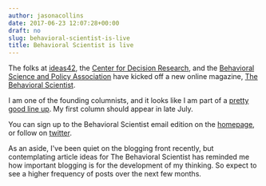 ```yaml
---
author: jasonacollins
date: 2017-06-23 12:07:28+00:00
draft: no
slug: behavioral-scientist-is-live
title: Behavioral Scientist is live
---
```


The folks at [ideas42](http://ideas42.org/), the [Center for Decision Research](https://research.chicagobooth.edu/cdr/), and the [Behavioral Science and Policy Association](https://behavioralpolicy.org/) have kicked off a new online magazine, [The Behavioral Scientist](http://behavioralscientist.org/).

I am one of the founding columnists, and it looks like I am part of a [pretty good line up](http://behavioralscientist.org/columnists/). My first column should appear in late July.

You can sign up to the Behavioral Scientist email edition on the [homepage](http://behavioralscientist.org/), or follow on [twitter](https://twitter.com/behscientist).

As an aside, I've been quiet on the blogging front recently, but contemplating article ideas for The Behavioral Scientist has reminded me how important blogging is for the development of my thinking. So expect to see a higher frequency of posts over the next few months.
